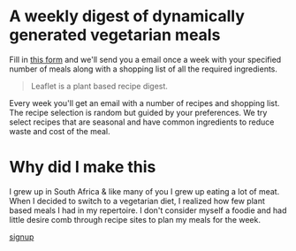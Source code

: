 # A weekly digest of dynamically generated vegetarian meals 

Fill in [this form](https://docs.google.com/forms/d/e/1FAIpQLSd3v-t5DoricYKOTpFs169iDwxEDgwIkbn-QZ0oL0u_9F_BLA/viewform) and we'll send you a email once a week with your specified number of meals along with a shopping list of all the required ingredients.

> Leaflet is a plant based recipe digest.

Every week you'll get an email with a number of recipes and shopping list. The recipe selection is random but guided by your preferences. We try select recipes that are seasonal and have common ingredients to reduce waste and cost of the meal.

# Why did I make this

I grew up in South Africa & like many of you I grew up eating a lot of meat. 
When I decided to switch to a vegetarian diet, I realized how few plant based meals I had in my repertoire.
I don't consider myself a foodie and had little desire comb through recipe sites to plan my meals for the week.

[signup]()
